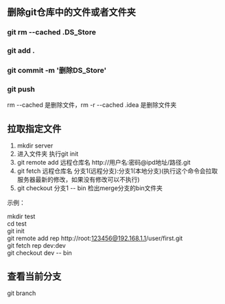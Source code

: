 ## 删除git仓库中的文件或者文件夹
### git rm --cached .DS_Store 
### git add .
### git commit -m '删除DS_Store'
### git push


rm --cached 是删除文件，rm -r --cached .idea 是删除文件夹

## 拉取指定文件
1. mkdir server
2. 进入文件夹 执行git init
3. git remote add 远程仓库名 http://用户名:密码@ipd地址/路径.git
4. git fetch 远程仓库名 分支1(远程分支):分支1(本地分支)(执行这个命令会拉取服务器最新的修改，如果没有修改可以不执行)
5. git checkout 分支1 -- bin 检出merge分支的bin文件夹

示例：

mkdir test  
cd test  
git init  
git remote add rep http://root:123456@192.168.1.1/user/first.git  
git fetch rep dev:dev  
git checkout dev -- bin  


## 查看当前分支
git branch
